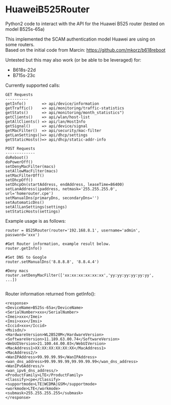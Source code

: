 # HuaweiB525Router
Python2 code to interact with the API for the Huawei B525 router (tested on model B525s-65a)

This implemented the SCAM authentication model Huawei are using on some routers.<br>
Based on the initial code from Marcin: https://github.com/mkorz/b618reboot

Untested but this may also work (or be able to be leveraged) for:
- B618s-22d
- B715s-23c

Currently supported calls:
```
GET Requests
----------
getInfo()       => api/device/information
getTraffic()    => api/monitoring/traffic-statistics
getStats()      => api/monitoring/month_statistics")
getClients()    => api/wlan/host-list
getAllClients() => api/lan/HostInfo
getSignal()     => api/device/signal
getMacFilter()  => api/security/mac-filter
getLanSettings()=> api/dhcp/settings
getStaticHosts()=> api/dhcp/static-addr-info

POST Requests
-------------
doReboot()
doPowerOff()
setDenyMacFilter(macs)
setAllowMacFilter(macs)
setMacFilterOff()
setDhcpOff()
setDhcpOn(startAddress, endAddress, leaseTime=86400)
setLanAddress(ipaddress, netmask='255.255.255.0', url='homerouter.cpe')
setManualDns(primaryDns, secondaryDns='')
setAutomaticDns()
setAllLanSettings(settings)
setStaticHosts(settings)
```

Example usage is as follows:
```
router = B525Router(router='192.168.8.1', username='admin', password='xxx')

#Get Router information, example result below.
router.getInfo()

#Set DNS to Google
router.setManualDns('8.8.8.8', '8.8.4.4')

#Deny macs
router.setDenyMacFilter(['xx:xx:xx:xx:xx:xx','yy:yy:yy:yy:yy:yy', ...])


```

Router information returned from getInfo():
```
<response>
<DeviceName>B525s-65a</DeviceName>
<SerialNumber>xxx</SerialNumber>
<Imei>xxx</Imei>
<Imsi>xxx</Imsi>
<Iccid>xxx</Iccid>
<Msisdn/>
<HardwareVersion>WL2B520M</HardwareVersion>
<SoftwareVersion>11.189.63.00.74</SoftwareVersion>
<WebUIVersion>21.100.44.00.03</WebUIVersion>
<MacAddress1>XX:XX:XX:XX:XX:XX</MacAddress1>
<MacAddress2/>
<WanIPAddress>99.99.99.99</WanIPAddress>
<wan_dns_address>99.99.99.99,99.99.99.99</wan_dns_address>
<WanIPv6Address/>
<wan_ipv6_dns_address/>
<ProductFamily>LTE</ProductFamily>
<Classify>cpe</Classify>
<supportmode>LTE|WCDMA|GSM</supportmode>
<workmode>LTE</workmode>
<submask>255.255.255.255</submask>
</response>
```



    
